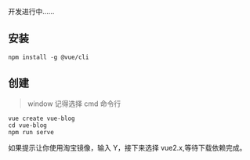 开发进行中……

## 安装
```
npm install -g @vue/cli
```

## 创建
> window 记得选择 cmd 命令行
```
vue create vue-blog
cd vue-blog
npm run serve
```
如果提示让你使用淘宝镜像，输入 Y，接下来选择 vue2.x,等待下载依赖完成。
